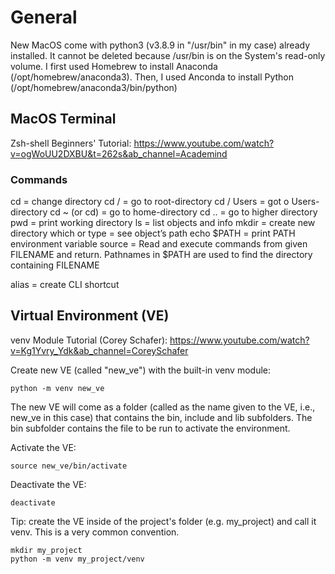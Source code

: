 # General
New MacOS come with python3 (v3.8.9 in "/usr/bin" in my case) already installed. It cannot be deleted because /usr/bin is on the System's read-only volume.
I first used Homebrew to install Anaconda (/opt/homebrew/anaconda3). Then, I used Anconda to install Python (/opt/homebrew/anaconda3/bin/python)

## MacOS Terminal 
Zsh-shell Beginners' Tutorial: https://www.youtube.com/watch?v=ogWoUU2DXBU&t=262s&ab_channel=Academind

### Commands
cd = change directory
cd / = go to root-directory
cd / Users = got o Users-directory
cd ~ (or cd) = go to home-directory
cd .. = go to higher directory
pwd = print working directory 
ls = list objects and info
mkdir = create new directory
which or type = see object’s path 
echo $PATH = print PATH environment variable
source = Read and execute commands from given FILENAME and return. Pathnames in $PATH are used to find the directory containing FILENAME

alias = create CLI shortcut


## Virtual Environment (VE)
venv Module Tutorial (Corey Schafer): https://www.youtube.com/watch?v=Kg1Yvry_Ydk&ab_channel=CoreySchafer

Create new VE (called "new_ve") with the built-in venv module:
```
python -m venv new_ve
```
The new VE will come as a folder (called as the name given to the VE, i.e., new_ve in this case) that contains the bin, include and lib subfolders. The bin subfolder contains the file to be run to activate the environment.

Activate the VE:
```
source new_ve/bin/activate
```

Deactivate the VE:
```
deactivate
```
Tip: create the VE inside of the project's folder (e.g. my_project) and call it venv. This is a very common convention. 
```
mkdir my_project
python -m venv my_project/venv
```
